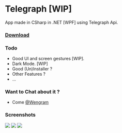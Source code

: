 # Telegraph [WIP]

App made in CSharp in .NET [WPF] using Telegraph Api.

### [Download](./build/telegraph.msi)

### Todo
- Good UI and screen gestures [WIP].
- Dark Mode. [WIP]
- Good (Un)Installer ?
-  Other Features ?
-  ...


### Want to Chat about it ?
- Come [@Wengram](https://t.me/wengram)


### Screenshots
[![](https://telegra.ph/file/348ab46fdd06166b9f2ef.png)](#)
[![](https://telegra.ph/file/1f1b4e266376323250612.png)](#)
[![](https://telegra.ph/file/fc3d5e5058606900cebbe.png)](#)

